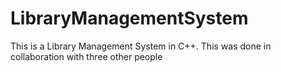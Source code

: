 # LibraryManagementSystem
This is a Library Management System in C++.
This was done in collaboration with three other people
